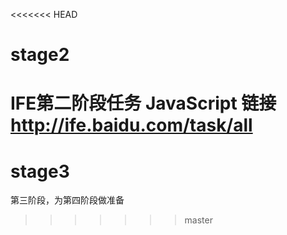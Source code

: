 <<<<<<< HEAD
# stage2
IFE第二阶段任务 JavaScript 链接  http://ife.baidu.com/task/all
=======
# stage3
第三阶段，为第四阶段做准备
>>>>>>> master
